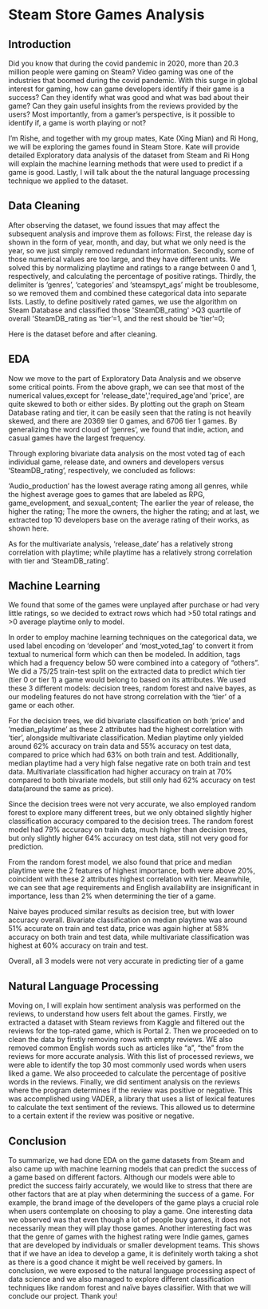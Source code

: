 # Steam Store Games Analysis

## Introduction

Did you know that during the covid pandemic in 2020, more than 20.3 million people were gaming on Steam? Video gaming was one of the industries that boomed during the covid pandemic. With this surge in global interest for gaming, how can game developers identify if their game is a success? Can they identify what was good and what was bad about their game? Can they gain useful insights from the reviews provided by the users? Most importantly, from a gamer’s perspective, is it possible to identify if, a game is worth playing or not? 

I’m Rishe, and together with my group mates, Kate (Xing Mian) and Ri Hong, we will be exploring the games found in Steam Store. Kate will provide detailed Exploratory data analysis of the dataset from Steam and Ri Hong will explain the machine learning methods that were used to predict if a game is good. Lastly, I will talk about the the natural language processing technique we applied to the dataset. 

## Data Cleaning

After observing the dataset, we found issues that may affect the subsequent analysis and improve them as follows: First, the release day is shown in the form of year, month, and day, but what we only need is the year, so we just simply removed redundant information. Secondly, some of those numerical values are too large, and they have different units. We solved this by normalizing playtime and ratings to a range between 0 and 1, respectively, and calculating the percentage of positive ratings. Thirdly, the delimiter is ‘genres’, ‘categories’ and ‘steamspyt_ags’ might be troublesome, so we removed them and combined these categorical data into separate lists. Lastly, to define positively rated games, we use the algorithm on Steam Database and classified those 'SteamDB_rating' >Q3 quartile of overall 'SteamDB_rating as ‘tier’=1, and the rest should be ‘tier’=0;

 Here is the dataset before and after cleaning.

## EDA

 Now we move to the part of Exploratory Data Analysis and we observe some critical points. From the above graph, we can see that most of the numerical values,except for 'release_date','required_age'and 'price', are quite skewed to both or either sides. By plotting out the graph on Steam Database rating and tier, it can be easily seen that the rating is not heavily skewed, and there are 20369 tier 0 games, and 6706 tier 1 games. By generalizing the word cloud of ‘genres’, we found that indie, action, and casual games have the largest frequency.

 Through exploring bivariate data analysis on the most voted tag of each individual game, release date, and owners and developers versus ‘SteamDB_rating’, respectively, we concluded as follows: 

 ‘Audio_production’ has the lowest average rating among all genres, while the highest average goes to games that are labeled as RPG, game_evelopment, and sexual_content; The earlier the year of release, the higher the rating; The more the owners, the higher the rating; and at last, we extracted top 10 developers base on the average rating of their works, as shown here.

 As for the multivariate analysis, ‘release_date’ has a relatively strong correlation with playtime; while playtime has a relatively strong correlation with tier and ‘SteamDB_rating’.

## Machine Learning

 We found that some of the games were unplayed after purchase or had very little ratings, so we decided to extract rows which had >50 total ratings and >0 average playtime only to model.

 In order to employ machine learning techniques on the categorical data, we used label encoding on ‘developer’ and ‘most_voted_tag’ to convert it from textual to numerical form which can then be modeled. In addition, tags which had a frequency below 50 were combined into a category of “others”. We did a 75/25 train-test split on the extracted data to predict which tier (tier 0 or tier 1) a game would belong to based on its attributes. We used these 3 different models: decision trees, random forest and naive bayes, as our modeling features do not have strong correlation with the ‘tier’ of a game or each other.

 For the decision trees, we did bivariate classification on both ‘price’ and ‘median_playtime’ as these 2 attributes had the highest correlation with ‘tier’, alongside multivariate classification. Median playtime only yielded around 62% accuracy on train data and 55% accuracy on test data, compared to price which had 63% on both train and test. Additionally, median playtime had a very high false negative rate on both train and test data. Multivariate classification had higher accuracy on train at 70% compared to both bivariate models, but still only had 62% accuracy on test data(around the same as price).

 Since the decision trees were not very accurate, we also employed random forest to explore many different trees, but we only obtained slightly higher classification accuracy compared to the decision trees. The random forest model had 79% accuracy on train data, much higher than decision trees, but only slightly higher 64% accuracy on test data, still not very good for prediction.

 From the random forest model, we also found that price and median playtime were the 2 features of highest importance, both were above 20%, coincident with these 2 attributes highest correlation with tier. Meanwhile, we can see that age requirements and English availability are insignificant in importance, less than 2% when determining the tier of a game. 

 Naive bayes produced similar results as decision tree, but with lower accuracy overall. Bivariate classification on median playtime was around 51% accurate on train and test data, price was again higher at 58% accuracy on both train and test data, while multivariate classification was highest at 60% accuracy on train and test.

 Overall, all 3 models were not very accurate in predicting tier of a game

## Natural Language Processing

Moving on, I will explain how sentiment analysis was performed on the reviews, to understand how users felt about the games. Firstly, we extracted a dataset with Steam reviews from Kaggle and filtered out the reviews for the top-rated game, which is Portal 2. Then we proceeded on to clean the data by firstly removing rows with empty reviews. WE also removed common English words such as articles like “a”, “the” from the reviews for more accurate analysis. With this list of processed reviews, we were able to identify the top 30 most commonly used words when users liked a game. We also proceeded to calculate the percentage of positive words in the reviews. Finally, we did sentiment analysis on the reviews where the program determines if the review was positive or negative. This was accomplished using VADER, a library that uses a list of lexical features to calculate the text sentiment of the reviews. This allowed us to determine to a certain extent if the review was positive or negative. 

## Conclusion

To summarize, we had done EDA on the game datasets from Steam and also came up with machine learning models that can predict the success of a game based on different factors. Although our models were able to predict the success fairly accurately, we would like to stress that there are other factors that are at play when determining the success of a game. For example, the brand image of the developers of the game plays a crucial role when users contemplate on choosing to play a game. One interesting data we observed was that even though a lot of people buy games, it does not necessarily mean they will play those games. Another interesting fact was that the genre of games with the highest rating were Indie games, games that are developed by individuals or smaller development teams. This shows that if we have an idea to develop a game, it is definitely worth taking a shot as there is a good chance it might be well received by gamers. In conclusion, we were exposed to the natural language processing aspect of data science and we also managed to explore different classification techniques like random forest and naïve bayes classifier. With that we will conclude our project. Thank you!